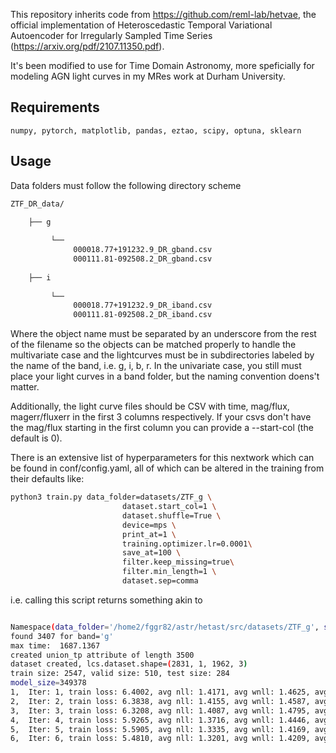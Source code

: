 
This repository inherits code from https://github.com/reml-lab/hetvae, the official implementation of Heteroscedastic Temporal Variational Autoencoder for Irregularly Sampled Time Series (https://arxiv.org/pdf/2107.11350.pdf). 

It's been modified to use for Time Domain Astronomy, more speficially for modeling AGN light curves in my MRes work at Durham University. 

## Requirements

    numpy, pytorch, matplotlib, pandas, eztao, scipy, optuna, sklearn
 

## Usage

Data folders must follow the following directory scheme

```bash
ZTF_DR_data/

    ├── g 
         
         └── 
              000018.77+191232.9_DR_gband.csv
              000111.81-092508.2_DR_gband.csv
              
    ├── i
    
         └──  
              000018.77+191232.9_DR_iband.csv
              000111.81-092508.2_DR_iband.csv
```
              
Where the object name must be separated by an underscore from the rest of the filename so the objects can be matched properly to handle the multivariate case and the lightcurves must be in subdirectories labeled by the name of the band, i.e. g, i, b, r. In the univariate case, you still must place your light curves in a band folder, but the naming convention doens't matter. 

Additionally, the light curve files should be CSV with time, mag/flux, magerr/fluxerr in the first 3 columns respectively. If your csvs don't have the mag/flux starting in the first column you can provide a --start-col (the default is 0).

There is an extensive list of hyperparameters for this nextwork which can be found in conf/config.yaml, all of which can be altered in the training from their defaults like:

```bash
python3 train.py data_folder=datasets/ZTF_g \
                         dataset.start_col=1 \
                         dataset.shuffle=True \
                         device=mps \
                         print_at=1 \
                         training.optimizer.lr=0.0001\
                         save_at=100 \
                         filter.keep_missing=true\
                         filter.min_length=1 \
                         dataset.sep=comma
```

i.e. calling this script returns something akin to


```bash

Namespace(data_folder='/home2/fggr82/astr/hetast/src/datasets/ZTF_g', start_col=1, checkpoint=None, seed=2, device='cuda', net='HeTVAE', mixing='concat', n_union_tp=3500, embed_time=128, num_heads=8, latent_dim=64, num_ref_points=16, rec_hidden=128, width=512, niters=6000, patience=10000, batch_size=2, k_iwae=1, lr=0.0001, beta1=0.9, beta2=0.999, scheduler=True, warmup=10, factor=0.9, lr_patience=35, threshold=0.01, dropout=0.1, inc_errors=False, frac=0.5, mse_weight=5.0, kl_annealing=True, kl_itrs=6000, n_cycles=32, start=0.0, stop=0.8, ratio=0.5, keep_missing=False, min_length=25, print_at=1, save_at=30, kl_zero=False, const_var=False, var_per_dim=False, num_resamples=0, is_bounded=True) 5796
found 3407 for band='g'
max time:  1687.1367
created union_tp attribute of length 3500
dataset created, lcs.dataset.shape=(2831, 1, 1962, 3)
train size: 2547, valid size: 510, test size: 284
model_size=349378
1,	Iter: 1, train loss: 6.4002, avg nll: 1.4171, avg wnll: 1.4625, avg kl: 0.0448, mse: 0.996535, wmse: 1.430211, mae: 0.788138, val nll: 1.4170, val mse 0.9989, lr 0.000100000
2,	Iter: 2, train loss: 6.3838, avg nll: 1.4155, avg wnll: 1.4587, avg kl: 0.0512, mse: 0.993470, wmse: 1.429660, mae: 0.786717, val nll: 1.4082, val mse 0.9876, lr 0.000100000
3,	Iter: 3, train loss: 6.3208, avg nll: 1.4087, avg wnll: 1.4795, avg kl: 0.0878, mse: 0.981975, wmse: 1.412823, mae: 0.782373, val nll: 1.3970, val mse 0.9624, lr 0.000100000
4,	Iter: 4, train loss: 5.9265, avg nll: 1.3716, avg wnll: 1.4446, avg kl: 0.3094, mse: 0.908870, wmse: 1.287067, mae: 0.743421, val nll: 1.3491, val mse 0.8737, lr 0.000100000
5,	Iter: 5, train loss: 5.5905, avg nll: 1.3335, avg wnll: 1.4169, avg kl: 0.3320, mse: 0.848568, wmse: 1.177278, mae: 0.713572, val nll: 1.3203, val mse 0.8245, lr 0.000100000
6,	Iter: 6, train loss: 5.4810, avg nll: 1.3201, avg wnll: 1.4209, avg kl: 0.2858, mse: 0.829249, wmse: 1.146539, mae: 0.703656, val nll: 1.3132, val mse 0.8097, lr 0.000100000
```


